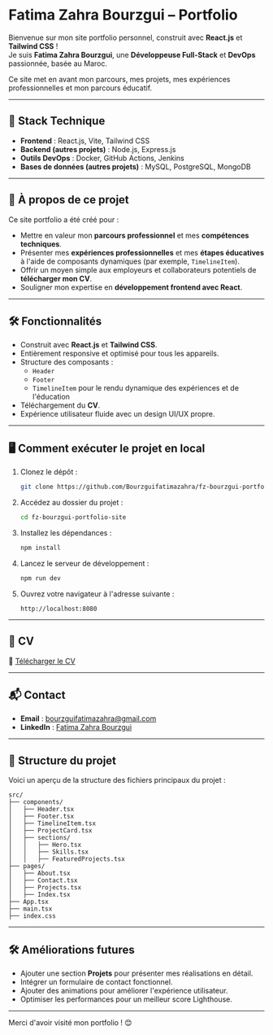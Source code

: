 # Fatima Zahra Bourzgui – Portfolio

Bienvenue sur mon site portfolio personnel, construit avec **React.js** et **Tailwind CSS** !  
Je suis **Fatima Zahra Bourzgui**, une **Développeuse Full-Stack** et **DevOps** passionnée, basée au Maroc.

Ce site met en avant mon parcours, mes projets, mes expériences professionnelles et mon parcours éducatif.

---

## 🚀 Stack Technique
- **Frontend** : React.js, Vite, Tailwind CSS
- **Backend (autres projets)** : Node.js, Express.js 
- **Outils DevOps** : Docker, GitHub Actions, Jenkins
- **Bases de données (autres projets)** : MySQL, PostgreSQL, MongoDB

---

## 📖 À propos de ce projet
Ce site portfolio a été créé pour :
- Mettre en valeur mon **parcours professionnel** et mes **compétences techniques**.
- Présenter mes **expériences professionnelles** et mes **étapes éducatives** à l'aide de composants dynamiques (par exemple, `TimelineItem`).
- Offrir un moyen simple aux employeurs et collaborateurs potentiels de **télécharger mon CV**.
- Souligner mon expertise en **développement frontend avec React**.

---

## 🛠 Fonctionnalités
- Construit avec **React.js** et **Tailwind CSS**.
- Entièrement responsive et optimisé pour tous les appareils.
- Structure des composants :
  - `Header`
  - `Footer`
  - `TimelineItem` pour le rendu dynamique des expériences et de l'éducation
- Téléchargement du **CV**.
- Expérience utilisateur fluide avec un design UI/UX propre.

---

## 🖥 Comment exécuter le projet en local
1. Clonez le dépôt :
   ```bash
   git clone https://github.com/Bourzguifatimazahra/fz-bourzgui-portfolio-site
   ```

2. Accédez au dossier du projet :
   ```bash
   cd fz-bourzgui-portfolio-site
   ```

3. Installez les dépendances :
   ```bash
   npm install
   ```

4. Lancez le serveur de développement :
   ```bash
   npm run dev
   ```

5. Ouvrez votre navigateur à l'adresse suivante :
   ```
   http://localhost:8080
   ```

---

## 📄 CV
🔗 [Télécharger le CV]((https://cvdesignr.com/p/D0olpbzwnq37oVn))

---

## 📬 Contact
- **Email** : bourzguifatimazahra@gmail.com
- **LinkedIn** : [Fatima Zahra Bourzgui](https://www.linkedin.com/in/fatima-zahra-bourzgui)

---

## 📂 Structure du projet
Voici un aperçu de la structure des fichiers principaux du projet :
```
src/
├── components/
│   ├── Header.tsx
│   ├── Footer.tsx
│   ├── TimelineItem.tsx
│   ├── ProjectCard.tsx
│   ├── sections/
│   │   ├── Hero.tsx
│   │   ├── Skills.tsx
│   │   ├── FeaturedProjects.tsx
├── pages/
│   ├── About.tsx
│   ├── Contact.tsx
│   ├── Projects.tsx
│   ├── Index.tsx
├── App.tsx
├── main.tsx
├── index.css
```

---

## 🛠 Améliorations futures
- Ajouter une section **Projets** pour présenter mes réalisations en détail.
- Intégrer un formulaire de contact fonctionnel.
- Ajouter des animations pour améliorer l'expérience utilisateur.
- Optimiser les performances pour un meilleur score Lighthouse.

---

Merci d'avoir visité mon portfolio ! 😊


